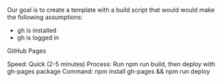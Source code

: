 
Our goal is to create a template with a build script that would would make the following assumptions:
- gh is installed
- gh is logged in



GitHub Pages

Speed: Quick (2-5 minutes)
Process: Run npm run build, then deploy with gh-pages package
Command: npm install gh-pages && npm run deploy